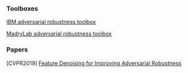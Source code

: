 ### Toolboxes
[IBM adversarial robustness toolbox](https://github.com/IBM/adversarial-robustness-toolbox)

[MadryLab adversarial robustness toolbox](https://github.com/MadryLab/robustness)

### Papers
[CVPR2019] [Feature Denoising for Improving Adversarial Robustness](https://arxiv.org/abs/1812.03411)
